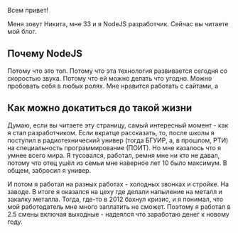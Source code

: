 Всем привет!

Меня зовут Никита, мне 33 и я NodeJS разработчик. Сейчас вы читаете мой блог.

## Почему NodeJS

Потому что это топ. Потому что эта технология развивается сегодня со скоростью звука. Потому что ей можно делать что угодно. Можно пробовать себя в любых ролях. Мне нравится работать с сайтами, а  

## Как можно докатиться до такой жизни

Думаю, если вы читаете эту страницу, самый интересный момент - как я стал разработчиком. Если вкратце рассказать, то, после школы я поступил в радиотехнический универ (тогда БГУИР, а, в прошлом, РТИ) на специальность программирование (ПОИТ). Но мне казалось что я умнее всего мира. Я тусовался, работал, ремня мне ни кто не давал, потому что отец ушёл из семьи мне наверное лет 10 было максимум. В общем, забросил я универ.

И потом я работал на разных работах - холодных звонках и стройке. На заводе. В итоге я оказался на цеху где делали напыление на металл и закалку металла. Тогда, где-то в 2012 бахнул кризис, и я понимал, что мой работодатель мне много заплатить не сможет. Поэтому я работал в 2.5 смены включая выходные - надеялся что заработаю денег к новому году.


